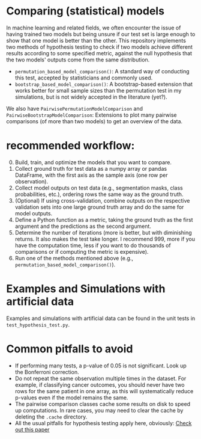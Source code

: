 # Comparing (statistical) models

In machine learning and related fields, we often encounter the issue of having trained two models but being unsure if our test set is large enough to show that one model is better than the other.
This repository implements two methods of hypothesis testing to check if two models achieve different results according to some specified metric, against the null hypothesis that the two models' outputs come from the same distribution.

- `permutation_based_model_comparison()`: A standard way of conducting this test, accepted by statisticians and commonly used.
- `bootstrap_based_model_comparison()`: A bootstrap-based extension that works better for small sample sizes than the permutation test in my simulations, but is not widely accepted in the literature (yet?).

We also have `PairwisePermutationModelComparison` and `PairwiseBootstrapModelComparison`: Extensions to plot many pairwise comparisons (of more than two models) to get an overview of the data.

# recommended workflow:
0. Build, train, and optimize the models that you want to compare.
1. Collect ground truth for test data as a numpy array or pandas DataFrame, with the first axis as the sample axis (one row per observation).
2. Collect model outputs on test data (e.g., segmentation masks, class probabilities, etc.), ordering rows the same way as the ground truth.
3. (Optional) If using cross-validation, combine outputs on the respective validation sets into one large ground truth array and do the same for model outputs.
4. Define a Python function as a metric, taking the ground truth as the first argument and the predictions as the second argument.
5. Determine the number of iterations (more is better, but with diminishing returns. It also makes the test take longer. I recommend 999, more if you have the computation time, less if you want to do thousands of comparisons or if computing the metric is expensive).
6. Run one of the methods mentioned above (e.g., `permutation_based_model_comparison()`).

# Examples and Simulations with artificial data
Examples and simulations with artificial data can be found in the unit tests in `test_hypothesis_test.py`.

# Common pitfalls to avoid
- If performing many tests, a p-value of 0.05 is not significant. Look up the Bonferroni correction.
- Do not repeat the same observation multiple times in the dataset. For example, if classifying cancer outcomes, you should never have two rows for the same patient in one array, as this will systematically reduce p-values even if the model remains the same.
- The pairwise comparison classes cache some results on disk to speed up computations. In rare cases, you may need to clear the cache by deleting the `.cache` directory.
- All the usual pitfalls for hypothesis testing apply here, obviously: [Check out this paper](https://www.ohri.ca/newsroom/seminars/SeminarUploads/1829%5CSuggested%20Reading%20-%20Nov%203,%202014.pdf)